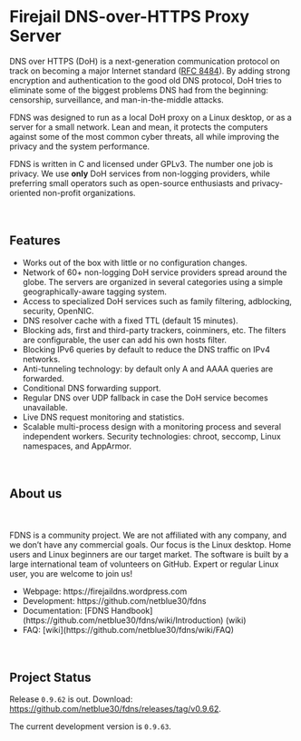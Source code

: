 # Firejail DNS-over-HTTPS Proxy Server
DNS over HTTPS (DoH) is a next-generation communication protocol on track on becoming a major Internet standard (<a href="https://datatracker.ietf.org/doc/rfc8484/">RFC 8484</a>). By adding strong encryption and authentication to the good old DNS protocol, DoH tries to eliminate some of the biggest problems DNS had from the beginning: censorship, surveillance, and man-in-the-middle attacks.

FDNS was designed to run as a local DoH proxy on a Linux desktop, or as a server for a small network. Lean and mean, it protects the computers against some of the most common cyber threats, all while improving the privacy and the system performance.

FDNS is written in C and licensed under GPLv3. The number one job is privacy. We use <b>only</b> DoH services from non-logging providers, while preferring small operators such as open-source enthusiasts and privacy-oriented non-profit organizations.

<div style="height:20px;">&nbsp;</div>

<h2>Features</h2>
<ul>
<li>Works out of the box with little or no configuration changes.</li>
<li>Network of 60+ non-logging DoH service providers spread around the globe. The servers are organized in several categories using a simple geographically-aware tagging system.</li>
<li>Access to specialized DoH services such as family filtering, adblocking, security, OpenNIC.</li>
<li>DNS resolver cache with a fixed TTL (default 15 minutes).</li>
<li>Blocking ads, first and third-party trackers, coinminers, etc. The filters are configurable, the user can add his own hosts filter.</li>
<li>Blocking IPv6 queries by default to reduce the DNS traffic on IPv4 networks.</li>
<li>Anti-tunneling technology: by default only A and AAAA queries are forwarded.</li>
<li>Conditional DNS forwarding support.</li>
<li>Regular DNS over UDP fallback in case the DoH service becomes unavailable.</li>
<li>Live DNS request monitoring and statistics.</li>
<li>Scalable multi-process design with a monitoring process and several independent workers. Security technologies: chroot, seccomp, Linux namespaces, and AppArmor.</li>
</ul>
<div style="height:20px;">&nbsp;</div>

<h2>About us</h2>
<div style="height:20px;">&nbsp;</div>

FDNS is a community project. We are not affiliated with any company, and we don’t have any commercial goals. Our focus is the Linux desktop. Home users and Linux beginners are our target market. The software is built by a large international team of volunteers on GitHub. Expert or regular Linux user, you are welcome to join us!

<ul>
<li>Webpage: https://firejaildns.wordpress.com</li>
<li>Development: https://github.com/netblue30/fdns</li>
<li>Documentation: [FDNS Handbook](https://github.com/netblue30/fdns/wiki/Introduction) (wiki)</li>
<li>FAQ: [wiki](https://github.com/netblue30/fdns/wiki/FAQ)</li>
</ul>
<div style="height:20px;">&nbsp;</div>

## Project Status

Release `0.9.62` is out. Download: https://github.com/netblue30/fdns/releases/tag/v0.9.62.

The current development version is `0.9.63`.


<div style="height:20px;">&nbsp;</div>


